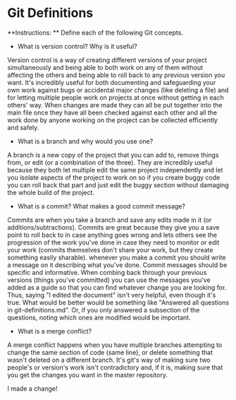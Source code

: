 # Git Definitions

**Instructions: ** Define each of the following Git concepts.

* What is version control?  Why is it useful?

Version control is a way of creating different versions of your project simultaneously and being able to both work on any of them without affecting the others and being able to roll back to any previous version you want. It's incredibly useful for both documenting and safeguarding your own work against bugs or accidental major changes (like deleting a file) and for letting multiple people work on projects at once without getting in each others' way. When changes are made they can all be put together into the main file once they have all been checked against each other and all the work done by anyone working on the project can be collected efficiently and safely.

* What is a branch and why would you use one?

A branch is a new copy of the project that you can add to, remove things from, or edit (or a combination of the three). They are incredibly useful because they both let multiple edit the same project independently and let you isolate aspects of the project to work on so if you create buggy code you can roll back that part and just edit the buggy section without damaging the whole build of the project.

* What is a commit? What makes a good commit message?

Commits are when you take a branch and save any edits made in it (or additions/subtractions). Commits are great because they give you a save point to roll back to in case anything goes wrong and lets others see the progression of the work you've done in case they need to monitor or edit your work (commits themselves don't share your work, but they create something easily sharable). whenever you make a commit you should write a message on it describing what you've done. Commit messages should be specific and informative. When combing back through your previous versions (things you've committed) you can use the messages you've added as a guide so that you can find whatever change you are looking for. Thus, saying "I edited the document" isn't very helpful, even though it's true. What would be better would be something like "Answered all questions in git-definitions.md". Or, if you only answered a subsection of the questions, noting which ones are modified would be important.

* What is a merge conflict?

A merge conflict happens when you have multiple branches attempting to change the same section of code (same line), or delete something that wasn't deleted on a different branch. It's git's way of making sure two people's or version's work isn't contradictory and, if it is, making sure that you get the changes you want in the master repository. 

I made a change!